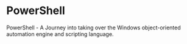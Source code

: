 # PowerShell
PowerShell - A Journey into taking over the Windows object-oriented automation engine and scripting language.
